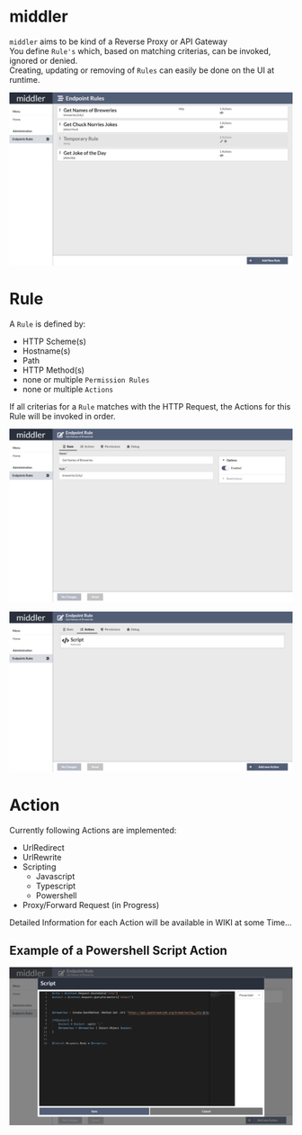 # middler

`middler` aims to be kind of a Reverse Proxy or API Gateway  
You define `Rule's` which, based on matching criterias, can be invoked, ignored or denied.  
Creating, updating or removing of `Rules` can easily be done on the UI at runtime.

![rules](documentation/images/rules.png)

# Rule
A `Rule` is defined by:  
* HTTP Scheme(s)
* Hostname(s)
* Path
* HTTP Method(s)
* none or multiple `Permission Rules`
* none or multiple `Actions`

If all criterias for a `Rule` matches with the HTTP Request, the Actions for this Rule will be invoked in order.

![basic](documentation/images/rule_basic.png)  

![actions](documentation/images/rule_actions.png)

# Action
Currently following Actions are implemented:
* UrlRedirect
* UrlRewrite
* Scripting
    * Javascript
    * Typescript
    * Powershell
* Proxy/Forward Request (in Progress)

Detailed Information for each Action will be available in WIKI at some Time...

## Example of a Powershell Script Action
![Powershell Rule](documentation/images/rule_action_powershell.png)
